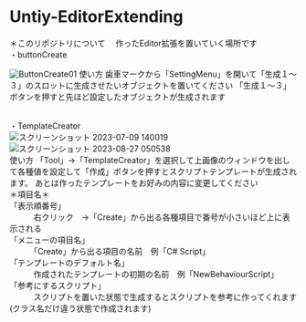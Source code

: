 # Untiy-EditorExtending
＊このリポジトリについて
　作ったEditor拡張を置いていく場所です
<br>・buttonCreate
 
![ButtonCreate01](https://github.com/Ogata07/Untiy-EditorExtending/assets/104404907/753d7906-7514-4d6c-93c9-fbbd28b98a01)
使い方
歯車マークから「SettingMenu」を開いて「生成１～３」のスロットに生成させたいオブジェクトを置いてください
「生成１～３」ボタンを押すと先ほど設定したオブジェクトが生成されます

<br>・TemplateCreator<br>
![スクリーンショット 2023-07-09 140019](https://github.com/Ogata07/Untiy-EditorExtending/assets/104404907/deed469f-43d0-4b5a-aa61-58a29eaa8011)
![スクリーンショット 2023-08-27 050538](https://github.com/Ogata07/Untiy-EditorExtending/assets/104404907/ccbd3859-7984-4513-a795-22dfa7e2dda3)
<br>使い方
「Tool」→「TemplateCreator」を選択して上画像のウィンドウを出して各種値を設定して「作成」ボタンを押すとスクリプトテンプレートが生成されます。
あとは作ったテンプレートをお好みの内容に変更してください<br>
＊項目名＊<br>
「表示順番号」<br>
　　　右クリック　→「Create」から出る各種項目で番号が小さいほど上に表示される<br>
「メニューの項目名」<br>
　　　「Create」から出る項目の名前　例「C# Script」<br>
「テンプレートのデフォルト名」<br>
　　　作成されたテンプレートの初期の名前　例「NewBehaviourScript」<br>
「参考にするスクリプト」<br>
　　　スクリプトを置いた状態で生成するとスクリプトを参考に作ってくれます(クラス名だけ違う状態で作成されます)<br>

